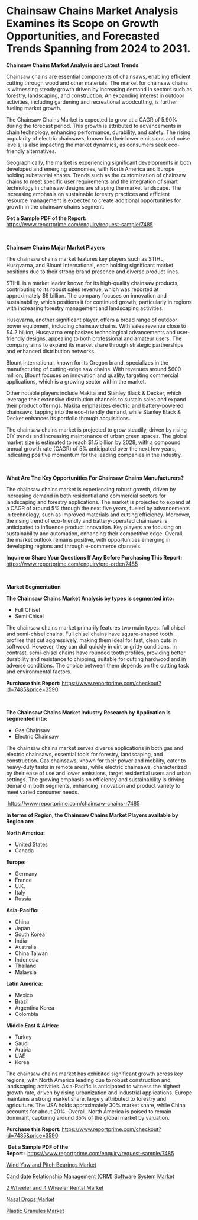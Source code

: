 <p><h1>Chainsaw Chains Market Analysis Examines its Scope on Growth Opportunities, and Forecasted Trends Spanning from 2024 to 2031.</h1></p><p><strong>Chainsaw Chains Market Analysis and Latest Trends</strong></p>
<p><p>Chainsaw chains are essential components of chainsaws, enabling efficient cutting through wood and other materials. The market for chainsaw chains is witnessing steady growth driven by increasing demand in sectors such as forestry, landscaping, and construction. An expanding interest in outdoor activities, including gardening and recreational woodcutting, is further fueling market growth.</p><p>The Chainsaw Chains Market is expected to grow at a CAGR of 5.90% during the forecast period. This growth is attributed to advancements in chain technology, enhancing performance, durability, and safety. The rising popularity of electric chainsaws, known for their lower emissions and noise levels, is also impacting the market dynamics, as consumers seek eco-friendly alternatives.</p><p>Geographically, the market is experiencing significant developments in both developed and emerging economies, with North America and Europe holding substantial shares. Trends such as the customization of chainsaw chains to meet specific user requirements and the integration of smart technology in chainsaw designs are shaping the market landscape. The increasing emphasis on sustainable forestry practices and efficient resource management is expected to create additional opportunities for growth in the chainsaw chains segment.</p></p>
<p><strong>Get a Sample PDF of the Report:&nbsp;</strong> <a href="https://www.reportprime.com/enquiry/request-sample/7485">https://www.reportprime.com/enquiry/request-sample/7485</a></p>
<p>&nbsp;</p>
<p><strong>Chainsaw Chains Major Market Players</strong></p>
<p><p>The chainsaw chains market features key players such as STIHL, Husqvarna, and Blount International, each holding significant market positions due to their strong brand presence and diverse product lines. </p><p>STIHL is a market leader known for its high-quality chainsaw products, contributing to its robust sales revenue, which was reported at approximately $6 billion. The company focuses on innovation and sustainability, which positions it for continued growth, particularly in regions with increasing forestry management and landscaping activities.</p><p>Husqvarna, another significant player, offers a broad range of outdoor power equipment, including chainsaw chains. With sales revenue close to $4.2 billion, Husqvarna emphasizes technological advancements and user-friendly designs, appealing to both professional and amateur users. The company aims to expand its market share through strategic partnerships and enhanced distribution networks.</p><p>Blount International, known for its Oregon brand, specializes in the manufacturing of cutting-edge saw chains. With revenues around $600 million, Blount focuses on innovation and quality, targeting commercial applications, which is a growing sector within the market. </p><p>Other notable players include Makita and Stanley Black & Decker, which leverage their extensive distribution channels to sustain sales and expand their product offerings. Makita emphasizes electric and battery-powered chainsaws, tapping into the eco-friendly demand, while Stanley Black & Decker enhances its portfolio through acquisitions.</p><p>The chainsaw chains market is projected to grow steadily, driven by rising DIY trends and increasing maintenance of urban green spaces. The global market size is estimated to reach $1.5 billion by 2028, with a compound annual growth rate (CAGR) of 5% anticipated over the next few years, indicating positive momentum for the leading companies in the industry.</p></p>
<p>&nbsp;</p>
<p><strong>What Are The Key Opportunities For Chainsaw Chains Manufacturers?</strong></p>
<p><p>The chainsaw chains market is experiencing robust growth, driven by increasing demand in both residential and commercial sectors for landscaping and forestry applications. The market is projected to expand at a CAGR of around 5% through the next five years, fueled by advancements in technology, such as improved materials and cutting efficiency. Moreover, the rising trend of eco-friendly and battery-operated chainsaws is anticipated to influence product innovation. Key players are focusing on sustainability and automation, enhancing their competitive edge. Overall, the market outlook remains positive, with opportunities emerging in developing regions and through e-commerce channels.</p></p>
<p><strong>Inquire or Share Your Questions If Any Before Purchasing This Report:</strong> <a href="https://www.reportprime.com/enquiry/pre-order/7485">https://www.reportprime.com/enquiry/pre-order/7485</a></p>
<p>&nbsp;</p>
<p><strong>Market Segmentation</strong></p>
<p><strong>The Chainsaw Chains Market Analysis by types is segmented into:</strong></p>
<p><ul><li>Full Chisel</li><li>Semi Chisel</li></ul></p>
<p><p>The chainsaw chains market primarily features two main types: full chisel and semi-chisel chains. Full chisel chains have square-shaped tooth profiles that cut aggressively, making them ideal for fast, clean cuts in softwood. However, they can dull quickly in dirt or gritty conditions. In contrast, semi-chisel chains have rounded tooth profiles, providing better durability and resistance to chipping, suitable for cutting hardwood and in adverse conditions. The choice between them depends on the cutting task and environmental factors.</p></p>
<p><strong>Purchase this Report:&nbsp;</strong><a href="https://www.reportprime.com/checkout?id=7485&price=3590">https://www.reportprime.com/checkout?id=7485&price=3590</a></p>
<p>&nbsp;</p>
<p><strong>The Chainsaw Chains Market Industry Research by Application is segmented into:</strong></p>
<p><ul><li>Gas Chainsaw</li><li>Electric Chainsaw</li></ul></p>
<p><p>The chainsaw chains market serves diverse applications in both gas and electric chainsaws, essential tools for forestry, landscaping, and construction. Gas chainsaws, known for their power and mobility, cater to heavy-duty tasks in remote areas, while electric chainsaws, characterized by their ease of use and lower emissions, target residential users and urban settings. The growing emphasis on efficiency and sustainability is driving demand in both segments, enhancing innovation and product variety to meet varied consumer needs.</p></p>
<p><a href="https://www.reportprime.com/chainsaw-chains-r7485">&nbsp;https://www.reportprime.com/chainsaw-chains-r7485</a></p>
<p><strong>In terms of Region, the Chainsaw Chains Market Players available by Region are:</strong></p>
<p>
    <p> <strong> North America: </strong>
        <ul>
            <li>United States</li>
            <li>Canada</li>
        </ul>
        </p> 
    <p> <strong> Europe: </strong>
        <ul>
            <li>Germany</li>
            <li>France</li>
            <li>U.K.</li>
            <li>Italy</li>
            <li>Russia</li>
        </ul>
        </p> 
    <p> <strong> Asia-Pacific: </strong>
        <ul>
            <li>China</li>
            <li>Japan</li>
            <li>South Korea</li>
            <li>India</li>
            <li>Australia</li>
            <li>China Taiwan</li>
            <li>Indonesia</li>
            <li>Thailand</li>
            <li>Malaysia</li>
        </ul>
        </p> 
    <p> <strong> Latin America: </strong>
        <ul>
            <li>Mexico</li>
            <li>Brazil</li>
            <li>Argentina Korea</li>
            <li>Colombia</li>
        </ul>
        </p> 
    <p> <strong> Middle East & Africa: </strong>
        <ul>
            <li>Turkey</li>
            <li>Saudi</li>
            <li>Arabia</li>
            <li>UAE</li>
            <li>Korea</li>
        </ul>
    </p>
    </p>
<p><p>The chainsaw chains market has exhibited significant growth across key regions, with North America leading due to robust construction and landscaping activities. Asia-Pacific is anticipated to witness the highest growth rate, driven by rising urbanization and industrial applications. Europe maintains a strong market share, largely attributed to forestry and agriculture. The USA holds approximately 30% market share, while China accounts for about 20%. Overall, North America is poised to remain dominant, capturing around 35% of the global market by valuation.</p></p>
<p><strong>Purchase this Report: </strong><a href="https://www.reportprime.com/checkout?id=7485&price=3590">https://www.reportprime.com/checkout?id=7485&price=3590</a></p>
<p>&nbsp;<strong>Get a Sample PDF of the Report:&nbsp;&nbsp;</strong><a href="https://www.reportprime.com/enquiry/request-sample/7485">https://www.reportprime.com/enquiry/request-sample/7485</a></p>
<p><strong></strong></p>
<p><p><a href="https://issuu.com/reportprime-2/docs/wind-yaw-and-pitch-bearings-market-_d62bcbe26db236">Wind Yaw and Pitch Bearings Market</a></p><p><a href="https://medium.com/@charles.fisher4346/candidate-relationship-management-crm-software-system-market-indicators-market-size-regional-6d9d7dcde181">Candidate Relationship Management (CRM) Software System Market</a></p><p><a href="https://medium.com/@shjdk3536/2-wheeler-and-4-wheeler-rental-market-research-report-exploring-market-size-and-revenue-analysis-5eb9a30cb29b">2 Wheeler and 4 Wheeler Rental Market</a></p><p><a href="https://www.linkedin.com/pulse/nasal-drops-market-trends-strategic-insights-2024-2031-lrrwe?trackingId=y9YzsE8eRS%2BnsipnXJfxYg%3D%3D">Nasal Drops Market</a></p><p><a href="https://www.linkedin.com/pulse/future-trajectory-plastic-granules-market-emerging-trends-0yf6e?trackingId=lQgFCnz%2FTM6oBEisnpl1gg%3D%3D">Plastic Granules Market</a></p></p>